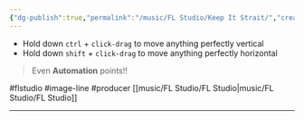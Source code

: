 ```yaml
---
{"dg-publish":true,"permalink":"/music/FL Studio/Keep It Strait/","created":"2024-02-29T22:19:56.376-06:00","updated":"2024-03-01T00:21:02.000-06:00"}
---
```


- Hold down `ctrl` + `click-drag` to move anything perfectly vertical
- Hold down `shift` + `click-drag` to move anything perfectly horizontal

> Even **Automation** points!!

#flstudio #image-line #producer 
[[music/FL Studio/FL Studio\|music/FL Studio/FL Studio]]

---